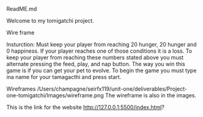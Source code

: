 ReadME.md

Welcome to my tomigatchi project.


Wire frame

Insturction:
Must keep your player from reaching 20 hunger, 20 hunger and 0 happiness. If your player reaches one of those conditions it is a loss. To keep your player from reaching these numbers stated above you must alternate pressing the feed, play, and nap button. The way you win this game is if you can get your pet to evolve. To begin the game you must type ina  name for your tamagacthi and press start. 

Wireframes 
/Users/champagne/seirfx119/unit-one/deliverables/Project-one-tomigatchi/Images/wireframe.png
The wireframe is also in the images.


This is the link for the website
http://127.0.0.1:5500/index.html?
